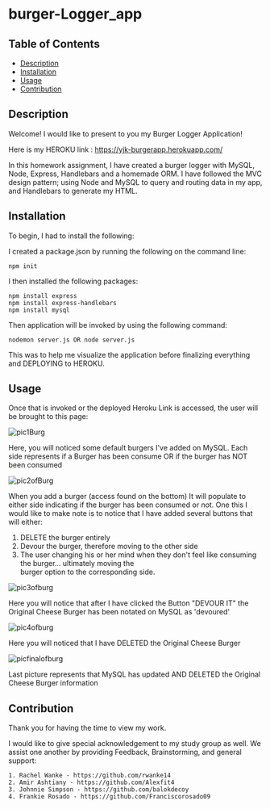 # burger-Logger_app


## Table of Contents

  * [Description](#description)
  * [Installation](#installation)
  * [Usage](#usage)
  * [Contribution](#contribution)

 
 ## Description

 Welcome! I would like to present to you my Burger Logger Application!

 Here is my HEROKU link : https://yjk-burgerapp.herokuapp.com/

In this homework assignment, I have created a burger logger with MySQL, Node, Express, Handlebars and a homemade ORM. I have followed the MVC design pattern; using Node and MySQL to query and routing data in my app, and Handlebars to generate my HTML.

## Installation 


To begin, I had to install the following:

I created a package.json by running the following on the command line:
```
npm init
```

I then installed the following packages:

```
npm install express
npm install express-handlebars
npm install mysql
```

Then application will be invoked by using the following command:

```
nodemon server.js OR node server.js
```

This was to help me visualize the application before finalizing everything and DEPLOYING to HEROKU.

## Usage
Once that is invoked or the deployed Heroku Link is accessed, the user will be brought to this page: 

![pic1Burg](https://user-images.githubusercontent.com/73494581/108283749-daad1d00-7151-11eb-8502-e2bb78af2606.png)

Here, you will noticed some default burgers I've added on MySQL. Each side represents if a Burger has been consume OR if the burger has NOT been consumed

![pic2ofBurg](https://user-images.githubusercontent.com/73494581/108283746-d97bf000-7151-11eb-9353-55a618050b43.png)

When you add a burger (access found on the bottom) It will populate to either side indicating if the burger has been consumed or not. One this I would like to make note is to notice that I have added several buttons that will either:

1.  DELETE the burger entirely
2.  Devour the burger, therefore moving to the other side
3.  The user changing his or her mind when they don't feel like consuming the burger... ultimately moving the    
    burger option to the corresponding side. 

![pic3ofburg](https://user-images.githubusercontent.com/73494581/108283744-d97bf000-7151-11eb-933d-57d5e16b765f.png)

Here you will notice that after I have clicked the Button "DEVOUR IT" the Original Cheese Burger has been notated on MySQL as 'devoured'

![pic4ofburg](https://user-images.githubusercontent.com/73494581/108283742-d84ac300-7151-11eb-8692-a4fa6b6c2ce7.png)

Here you will noticed that I have DELETED the Original Cheese Burger

![picfinalofburg](https://user-images.githubusercontent.com/73494581/108283741-d7b22c80-7151-11eb-8339-bc3b140a794a.png)

Last picture represents that MySQL has updated AND DELETED the Original Cheese Burger information

## Contribution

Thank you for having the time to view my work.

I would like to give special acknowledgement to my study group as well. We assist one another by providing Feedback, Brainstorming, and general support:

```
1. Rachel Wanke - https://github.com/rwanke14
2. Amir Ashtiany - https://github.com/Alexfit4
3. Johnnie Simpson - https://github.com/balokdecoy
4. Frankie Rosado - https://github.com/Franciscorosado09
```